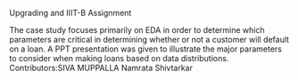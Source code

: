 
Upgrading and IIIT-B Assignment

The case study focuses primarily on EDA in order to determine which parameters are critical in determining whether or not a customer will default on a loan. A PPT presentation was given to illustrate 
the major parameters to consider when making loans based on data distributions. Contributors:SIVA MUPPALLA Namrata Shivtarkar

